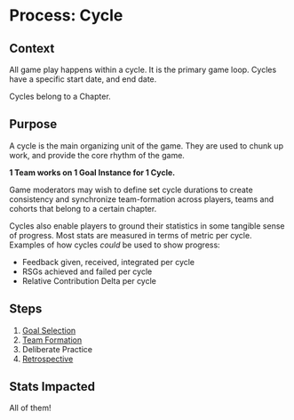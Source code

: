# Process: Cycle

## Context

All game play happens within a cycle. It is the primary game loop.
Cycles have a specific start date, and end date.

Cycles belong to a Chapter.

## Purpose

A cycle is the main organizing unit of the game. They are used to chunk up work, and provide the core rhythm of the game.

**1 Team works on 1 Goal Instance for 1 Cycle.**

Game moderators may wish to define set cycle durations to create consistency and synchronize team-formation across players, teams and cohorts that belong to a certain chapter.

Cycles also enable players to ground their statistics in some tangible sense of progress. Most stats are measured in terms of metric per cycle. Examples of how cycles _could_ be used to show progress:

- Feedback given, received, integrated per cycle
- RSGs achieved and failed per cycle
- Relative Contribution Delta per cycle

## Steps

1. [Goal Selection](goal-selection.md)
2. [Team Formation](team-formation.md)
3. Deliberate Practice
4. [Retrospective](retro.md)

## Stats Impacted

All of them!
